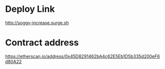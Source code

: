 # Deploy Link

http://soggy-increase.surge.sh

# Contract address

https://etherscan.io/address/0x45D8291462bA4c62E5Eb1D5b335d200eF6d80A22